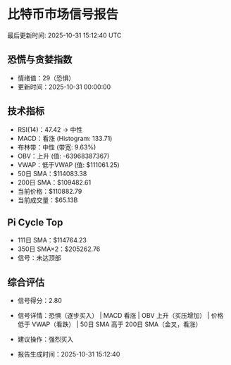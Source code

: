 # 比特币市场信号报告

最后更新时间: 2025-10-31 15:12:40 UTC

## 恐慌与贪婪指数
- 情绪值：29（恐惧）
- 更新时间：2025-10-31 00:00:00

## 技术指标
- RSI(14)：47.42 → 中性
- MACD：看涨 (Histogram: 133.71)
- 布林带：中性 (带宽: 9.63%)
- OBV：上升 (值: -63968387367)
- VWAP：低于VWAP (值: $111061.25)
- 50日 SMA：$114083.38
- 200日 SMA：$109482.61
- 当前价格：$110882.79
- 当前成交量：$65.13B

## Pi Cycle Top
- 111日 SMA：$114764.23
- 350日 SMA×2：$205262.76
- 信号：未达顶部

## 综合评估
- 信号得分：2.80
- 信号详情：恐惧（逐步买入） | MACD 看涨 | OBV 上升（买压增加） | 价格低于 VWAP（看跌） | 50日 SMA 高于 200日 SMA（金叉，看涨）
- 建议操作：强烈买入

- 报告生成时间：2025-10-31 15:12:40
